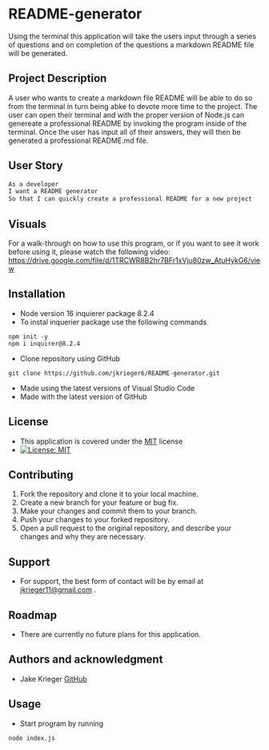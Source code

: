 # README-generator
Using the terminal this application will take the users input through a series of questions and on completion of the questions a markdown README file will be generated.

## Project Description
A user who wants to create a markdown file README will be able to do so from the terminal in turn being abke to devote more time to the project. The user can open their terminal and with the proper version of Node.js can genereate a professional README by invoking the program inside of the terminal. Once the user has input all of their answers, they will then be generated a professional README.md file.

## User Story
```md
As a developer
I want a README generator
So that I can quickly create a professional README for a new project
```
## Visuals
For a walk-through on how to use this program, or if you want to see it work before using it, please watch the following video:
https://drive.google.com/file/d/1TRCWR8B2hr7BFr1xVju80zw_AtuHykG6/view

## Installation
* Node version 16 inquierer package 8.2.4
* To instal inquerier package use the following commands 
```
npm init -y
npm i inquirer@8.2.4
```
* Clone repository using GitHub
``` 
git clone https://github.com/jkrieger6/README-generator.git 
```
* Made using the latest versions of Visual Studio Code
* Made with the latest version of GitHub

## License
* This application is covered under the [MIT](https://choosealicense.com/licenses/mit/) license
* [![License: MIT](https://img.shields.io/badge/License-MIT-yellow.svg)](https://opensource.org/licenses/MIT)

## Contributing
1. Fork the repository and clone it to your local machine.
2. Create a new branch for your feature or bug fix.
3. Make your changes and commit them to your branch.
4. Push your changes to your forked repository.
5. Open a pull request to the original repository, and describe your changes and why they are necessary.


## Support
* For support, the best form of contact will be by email at jkrieger11@gmail.com .

## Roadmap
* There are currently no future plans for this application. 
## Authors and acknowledgment
* Jake Krieger
[GitHub](https://github.com/jkrieger6?tab=repositories "GitHub Repos")

## Usage
* Start program by running
```
node index.js
```

